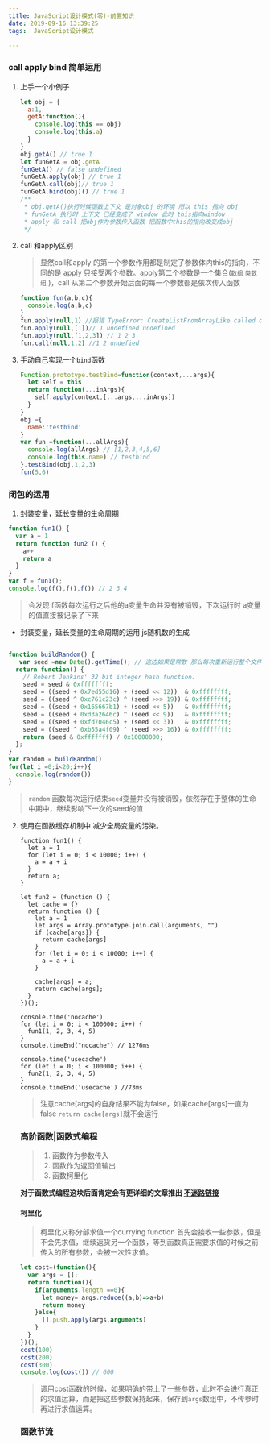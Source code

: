 ```yaml
---
title: JavaScript设计模式(零)-前置知识
date: 2019-09-16 13:39:25
tags:  JavaScript设计模式

---
```


### call apply bind 简单运用

1. 上手一个小例子

   ```javascript
   let obj = {
     a:1,
     getA:function(){
       console.log(this == obj)
       console.log(this.a)
     }
   }
   obj.getA() // true 1
   let funGetA = obj.getA
   funGetA() // false undefined
   funGetA.apply(obj) // true 1
   funGetA.call(obj)// true 1
   funGetA.bind(obj)() // true 1
   /**
    * obj.getA()执行时候函数上下文 是对象obj 的环境 所以 this 指向 obj 
    * funGetA 执行时 上下文 已经变成了 window 此时 this指向window 
    * apply 和 call 把obj作为参数传入函数 把函数中this的指向改变成obj
    */
   ```
2. call 和apply区别

   > 显然call和apply 的第一个参数作用都是制定了参数体内this的指向，不同的是 apply 只接受两个参数。apply第二个参数是一个集合(`数组` `类数组` )，call 从第二个参数开始后面的每一个参数都是依次传入函数

   ```javascript
   function fun(a,b,c){
     console.log(a,b,c)
   }
   fun.apply(null,1) //报错 TypeError: CreateListFromArrayLike called on non-object
   fun.apply(null,[1])// 1 undefined undefined
   fun.apply(null,[1,2,3]) // 1 2 3
   fun.call(null,1,2) //1 2 undefied  
   ```

   

3. 手动自己实现一个`bind`函数

   ```javascript
   Function.prototype.testBind=function(context,...args){
     let self = this
     return function(...inArgs){
       self.apply(context,[...args,...inArgs])  
     }
   }
   obj ={
     name:'testbind'
   }
   var fun =function(...allArgs){
     console.log(allArgs) // [1,2,3,4,5,6]
     console.log(this.name) // testbind
   }.testBind(obj,1,2,3)
   fun(5,6)
   ```

   
### 闭包的运用

1. 封装变量，延长变量的生命周期

```javascript
function fun1() {
  var a = 1
  return function fun2 () {
    a++
    return a
  }
}
var f = fun1();
console.log(f(),f(),f()) // 2 3 4
```

> 会发现 f函数每次运行之后他的a变量生命并没有被销毁，下次运行时 a变量的值直接被记录了下来


-   封装变量，延长变量的生命周期的运用 js随机数的生成

   ```javascript
   
   function buildRandom() {
      var seed =new Date().getTime(); // 这边如果是常数 那么每次重新运行整个文件结果都一样单次运行函数不一样
     return function() {
       // Robert Jenkins' 32 bit integer hash function.
       seed = seed & 0xffffffff;
       seed = ((seed + 0x7ed55d16) + (seed << 12))  & 0xffffffff;
       seed = ((seed ^ 0xc761c23c) ^ (seed >>> 19)) & 0xffffffff;
       seed = ((seed + 0x165667b1) + (seed << 5))   & 0xffffffff;
       seed = ((seed + 0xd3a2646c) ^ (seed << 9))   & 0xffffffff;
       seed = ((seed + 0xfd7046c5) + (seed << 3))   & 0xffffffff;
       seed = ((seed ^ 0xb55a4f09) ^ (seed >>> 16)) & 0xffffffff;
       return (seed & 0xfffffff) / 0x10000000;
     };
   }
   var random = buildRandom()
   for(let i =0;i<20;i++){
     console.log(random())
   }
   ```

   > `random` 函数每次运行结束`seed`变量并没有被销毁，依然存在于整体的生命中期中，继续影响下一次的seed的值 

2. 使用在函数缓存机制中 减少全局变量的污染。

   ```
   function fun1() {
     let a = 1
     for (let i = 0; i < 10000; i++) {
       a = a + i
     }
     return a;
   }
   
   let fun2 = (function () {
     let cache = {}
     return function () {
       let a = 1
       let args = Array.prototype.join.call(arguments, "")
       if (cache[args]) {
         return cache[args]
       }
       for (let i = 0; i < 10000; i++) {
         a = a + i
       }
   
       cache[args] = a;
       return cache[args];
     }
   })();
   
   console.time('nocache')
   for (let i = 0; i < 100000; i++) {
     fun1(1, 2, 3, 4, 5)
   }
   console.timeEnd("nocache") // 1276ms
   
   console.time('usecache')
   for (let i = 0; i < 100000; i++) {
     fun2(1, 2, 3, 4, 5)
   }
   console.timeEnd('usecache') //73ms
   ```

   > 注意cache[args]的自身结果不能为false，如果cache[args]一直为false `return cache[args]`就不会运行

   ### 高阶函数|函数式编程
   
   > 1. 函数作为参数传入
   > 2. 函数作为返回值输出
   > 3. 函数柯里化
   
   **对于函数式编程这块后面肯定会有更详细的文章推出 [不迷路链接](http://blog.wangminwei.top)**
   
   #### 柯里化
   
   > 柯里化又称分部求值一个currying function 首先会接收一些参数，但是不会先求值，继续返货另一个函数，等到函数真正需要求值的时候之前传入的所有参数，会被一次性求值。
   
   ```javascript
   let cost=(function(){
     var args = [];
     return function(){
       if(arguments.length ==0){
         let money= args.reduce((a,b)=>a+b)
         return money
       }else{
         [].push.apply(args,arguments)
       }
     }
   })();
   cost(100)
   cost(200)
   cost(300)
   console.log(cost()) // 600
   ```
   
   > 调用cost函数的时候，如果明确的带上了一些参数，此时不会进行真正的求值运算，而是把这些参数保持起来，保存到`args`数组中，不传参时再进行求值运算。
   
   ### 函数节流
   
   
   